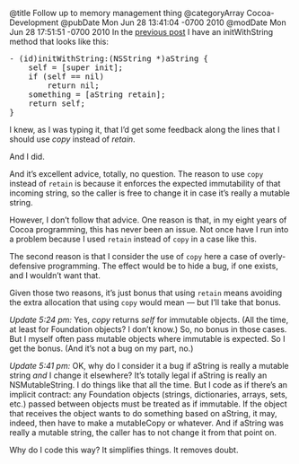 @title Follow up to memory management thing
@categoryArray Cocoa-Development
@pubDate Mon Jun 28 13:41:04 -0700 2010
@modDate Mon Jun 28 17:51:51 -0700 2010
In the <a href="http://inessential.com/2010/06/28/how_i_manage_memory">previous post</a> I have an initWithString method that looks like this:

<pre>- (id)initWithString:(NSString *)aString {
    self = [super init];
    if (self == nil)
        return nil;
    something = [aString retain];
    return self;
}</pre>

I knew, as I was typing it, that I’d get some feedback along the lines that I should use <em>copy</em> instead of <em>retain</em>.

And I did.

And it’s excellent advice, totally, no question. The reason to use <code>copy</code> instead of <code>retain</code> is because it enforces the expected immutability of that incoming string, so the caller is free to change it in case it’s really a mutable string.

However, I don’t follow that advice. One reason is that, in my eight years of Cocoa programming, this has never been an issue. Not once have I run into a problem because I used <code>retain</code> instead of <code>copy</code> in a case like this.

The second reason is that I consider the use of <code>copy</code> here a case of overly-defensive programming. The effect would be to hide a bug, if one exists, and I wouldn’t want that.

Given those two reasons, it’s just bonus that using <code>retain</code> means avoiding the extra allocation that using <code>copy</code> would mean — but I’ll take that bonus.

<em>Update 5:24 pm:</em> Yes, <em>copy</em> returns <em>self</em> for immutable objects. (All the time, at least for Foundation objects? I don’t know.) So, no bonus in those cases. But I myself often pass mutable objects where immutable is expected. So I get the bonus. (And it’s not a bug on my part, no.)

<em>Update 5:41 pm:</em> OK, why do I consider it a bug if aString is really a mutable string <em>and</em> I change it elsewhere? It’s totally legal if aString is really an NSMutableString. I do things like that all the time. But I code as if there’s an implicit contract: any Foundation objects (strings, dictionaries, arrays, sets, etc.) passed between objects must be treated as if immutable. If the object that receives the object wants to do something based on aString, it may, indeed, then have to make a mutableCopy or whatever. And if aString was really a mutable string, the caller has to not change it from that point on.

Why do I code this way? It simplifies things. It removes doubt.
